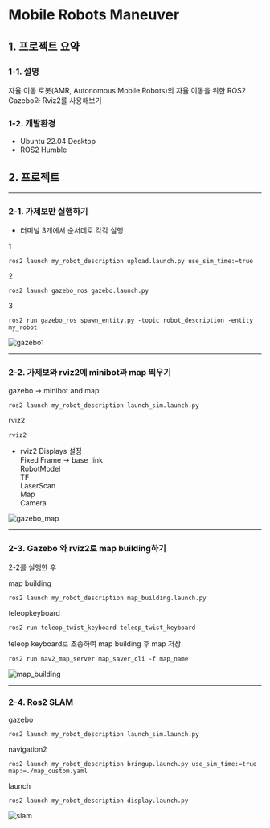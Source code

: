 # Mobile Robots Maneuver
## 1. 프로젝트 요약
### 1-1. 설명
자율 이동 로봇(AMR, Autonomous Mobile Robots)의 자율 이동을 위한 ROS2 Gazebo와 Rviz2를 사용해보기
### 1-2. 개발환경
- Ubuntu 22.04 Desktop
- ROS2 Humble
## 2. 프로젝트 
---
### 2-1. 가제보만 실행하기
- 터미널 3개에서 순서데로 각각 실행

1

    ros2 launch my_robot_description upload.launch.py use_sim_time:=true

2

    ros2 launch gazebo_ros gazebo.launch.py

3

    ros2 run gazebo_ros spawn_entity.py -topic robot_description -entity my_robot

![gazebo1](https://github.com/VampireDeer/minibot/assets/132260442/5f07e61f-a5c7-42b9-b615-a42cd0974593)

---
### 2-2. 가제보와 rviz2에 minibot과 map 띄우기

gazebo -> minibot and map
  
    ros2 launch my_robot_description launch_sim.launch.py 

rviz2 

    rviz2

- rviz2 Displays 설정\
Fixed Frame -> base_link\
RobotModel\
TF\
LaserScan\
Map\
Camera

![gazebo_map](https://github.com/VampireDeer/minibot/assets/132260442/412266f3-cea2-4ede-88c9-182a27f835e0)

---
### 2-3. Gazebo 와 rviz2로 map building하기

2-2를 실행한 후

map building

    ros2 launch my_robot_description map_building.launch.py

teleopkeyboard

    ros2 run teleop_twist_keyboard teleop_twist_keyboard

teleop keyboard로 조종하여 map building 후 map 저장

    ros2 run nav2_map_server map_saver_cli -f map_name

![map_building](https://github.com/VampireDeer/minibot/assets/132260442/d243875f-d9ce-4a16-8e49-b1c69313000f)

---
### 2-4. Ros2 SLAM

gazebo 

    ros2 launch my_robot_description launch_sim.launch.py

navigation2

    ros2 launch my_robot_description bringup.launch.py use_sim_time:=true map:=./map_custom.yaml

launch

    ros2 launch my_robot_description display.launch.py

![slam](https://github.com/VampireDeer/minibot/assets/132260442/38a4fbc0-17dd-4756-b541-59aefa7c8e16)


